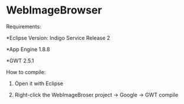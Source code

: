 WebImageBrowser
===============

Requirements:

*Eclipse Version: Indigo Service Release 2

*App Engine 1.8.8

*GWT 2.5.1


How to compile:

1) Open it with Eclipse

2) Right-click the WebImageBroser project -> Google -> GWT compile
